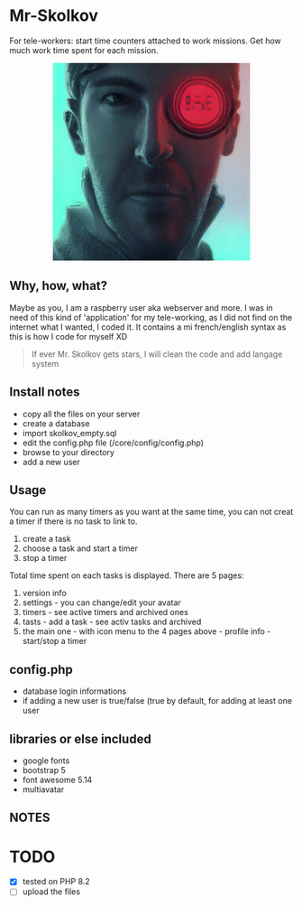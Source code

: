 # Mr-Skolkov
For tele-workers: start time counters attached to work missions. Get how much work time spent for each mission.

<p align="center">
  <img src="core/imgz/background/background_MrSkolkov_02.jpg" width="350" title="Mr. Skolkov">
</p>


## Why, how, what?
Maybe as you, I am a raspberry user aka webserver and more. 
I was in need of this kind of 'application' for my tele-working, as I did not find on the internet what I wanted, I coded it.
It contains a mi french/english syntax as this is how I code for myself XD
> If ever Mr. Skolkov gets stars, I will clean the code and add langage system

## Install notes
- copy all the files on your server
- create a database
- import skolkov_empty.sql
- edit the config.php file (/core/config/config.php)
- browse to your directory
- add a new user

## Usage
You can run as many timers as you want at the same time,
you can not creat a timer if there is no task to link to.

1. create a task
2. choose a task and start a timer
3. stop a timer

Total time spent on each tasks is displayed.
There are 5 pages:
1. version info
2. settings - you can change/edit your avatar
3. timers - see active timers and archived ones
4. tasts - add a task - see activ tasks and archived
5. the main one - with icon menu to the 4 pages above - profile info - start/stop a timer

## config.php
- database login informations
- if adding a new user is true/false (true by default, for adding at least one user

## libraries or else included
- google fonts
- bootstrap 5
- font awesome 5.14
- multiavatar

## NOTES

# TODO
- [x] tested on PHP 8.2
- [ ] upload the files
